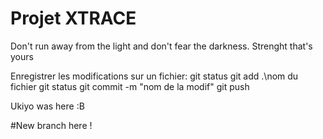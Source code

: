 # Projet XTRACE
Don't run away from the light and don't fear the darkness.
Strenght that's yours

Enregistrer les modifications sur un fichier:
git status
git add .\nom du fichier 
git status
git commit -m "nom de la modif"
git push

Ukiyo was here :B

#New branch here !